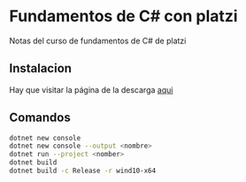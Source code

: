 # Fundamentos de C# con platzi
Notas del curso de fundamentos de C# de platzi

## Instalacion
Hay que visitar la página de la descarga [aqui]()
## Comandos
~~~sh
dotnet new console
dotnet new console --output <nombre>
dotnet run --project <nomber>
dotnet build
dotnet build -c Release -r wind10-x64
~~~
